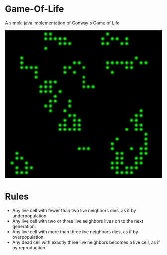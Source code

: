 # Game-Of-Life
A simple java implementation of Conway's Game of Life



![alt nice image](https://github.com/salmiyounes/Game-Of-Life/blob/master/nice.png)


# Rules

+ Any live cell with fewer than two live neighbors dies, as if by underpopulation.
+ Any live cell with two or three live neighbors lives on to the next generation.
+ Any live cell with more than three live neighbors dies, as if by overpopulation.
+ Any dead cell with exactly three live neighbors becomes a live cell, as if by reproduction.
